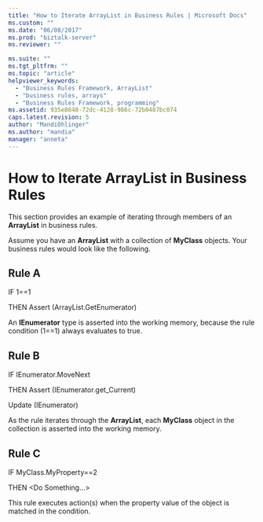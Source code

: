 ```yaml
---
title: "How to Iterate ArrayList in Business Rules | Microsoft Docs"
ms.custom: ""
ms.date: "06/08/2017"
ms.prod: "biztalk-server"
ms.reviewer: ""

ms.suite: ""
ms.tgt_pltfrm: ""
ms.topic: "article"
helpviewer_keywords: 
  - "Business Rules Framework, ArrayList"
  - "business rules, arrays"
  - "Business Rules Framework, programming"
ms.assetid: 935e8648-72dc-4128-986c-72b0487bc074
caps.latest.revision: 5
author: "MandiOhlinger"
ms.author: "mandia"
manager: "anneta"
---
```

# How to Iterate ArrayList in Business Rules
This section provides an example of iterating through members of an **ArrayList** in business rules.  
  
 Assume you have an **ArrayList** with a collection of **MyClass** objects. Your business rules would look like the following.  
  
## Rule A  
 IF 1==1  
  
 THEN Assert (ArrayList.GetEnumerator)  
  
 An **IEnumerator** type is asserted into the working memory, because the rule condition (1==1) always evaluates to true.  
  
## Rule B  
 IF IEnumerator.MoveNext  
  
 THEN    Assert (IEnumerator.get_Current)  
  
 Update (IEnumerator)  
  
 As the rule iterates through the **ArrayList**, each **MyClass** object in the collection is asserted into the working memory.  
  
## Rule C  
 IF MyClass.MyProperty==2  
  
 THEN \<Do Something...\>  
  
 This rule executes action(s) when the property value of the object is matched in the condition.